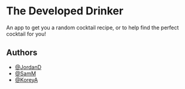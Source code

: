 
# The Developed Drinker

An app to get you a random cocktail recipe, or to help find the perfect cocktail for you!


## Authors

- [@JordanD](https://www.github.com/Jdrawbond)
- [@SamM](https://www.github.com/Roogert)
- [@KoreyA](https://www.github.com/koreyandrus)
